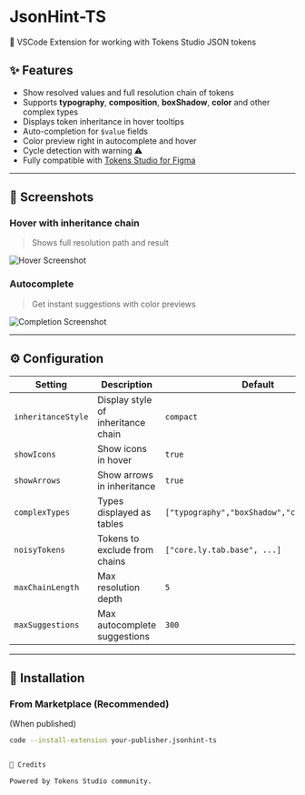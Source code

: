 # JsonHint-TS

🎨 VSCode Extension for working with Tokens Studio JSON tokens

## ✨ Features
- Show resolved values and full resolution chain of tokens
- Supports **typography**, **composition**, **boxShadow**, **color** and other complex types
- Displays token inheritance in hover tooltips
- Auto-completion for `$value` fields
- Color preview right in autocomplete and hover
- Cycle detection with warning ⚠️
- Fully compatible with [Tokens Studio for Figma](https://tokens.studio)

---

## 📸 Screenshots

### Hover with inheritance chain

> Shows full resolution path and result

![Hover Screenshot](./screenshots/hover.png)

### Autocomplete

> Get instant suggestions with color previews

![Completion Screenshot](./screenshots/completion.png)

---

## ⚙️ Configuration

| Setting            | Description                        | Default                                    |
| ------------------ | ---------------------------------- | ------------------------------------------ |
| `inheritanceStyle` | Display style of inheritance chain | `compact`                                  |
| `showIcons`        | Show icons in hover                | `true`                                     |
| `showArrows`       | Show arrows in inheritance         | `true`                                     |
| `complexTypes`     | Types displayed as tables          | `["typography","boxShadow","composition"]` |
| `noisyTokens`      | Tokens to exclude from chains      | `["core.ly.tab.base", ...]`                |
| `maxChainLength`   | Max resolution depth               | `5`                                        |
| `maxSuggestions`   | Max autocomplete suggestions       | `300`                                      |

---

## 💾 Installation

### From Marketplace (Recommended)
(When published)

```bash
code --install-extension your-publisher.jsonhint-ts


💖 Credits

Powered by Tokens Studio community.